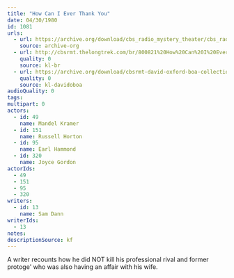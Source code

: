 ```yaml
---
title: "How Can I Ever Thank You"
date: 04/30/1980
id: 1081
urls: 
  - url: https://archive.org/download/cbs_radio_mystery_theater/cbs_radio_mystery_theater-1051-1100.zip/cbs_radio_mystery_theater-1051-1100%2Fcbsrmt_1081_how_can_i_ever_thank_you.mp3
    source: archive-org
  - url: http://cbsrmt.thelongtrek.com/br/800821%20How%20Can%20I%20Ever%20Thank%20You-wndb.mp3
    quality: 0
    source: kl-br
  - url: https://archive.org/download/cbsrmt-david-oxford-boa-collection/CBSRMT-800430-1081-How-Can-I-Ever-Thank-You-(128-48)_WBBM-JE-{BoA}.mp3
    quality: 0
    source: kl-davidoboa
audioQuality: 0
tags: 
multipart: 0
actors:  
  - id: 49
    name: Mandel Kramer  
  - id: 151
    name: Russell Horton  
  - id: 95
    name: Earl Hammond  
  - id: 320
    name: Joyce Gordon
actorIds:  
  - 49  
  - 151  
  - 95  
  - 320
writers:  
  - id: 13
    name: Sam Dann
writerIds:  
  - 13
notes: 
descriptionSource: kf
---
```

A writer recounts how he did NOT kill his professional rival and former protoge' who was also having an affair with his wife.